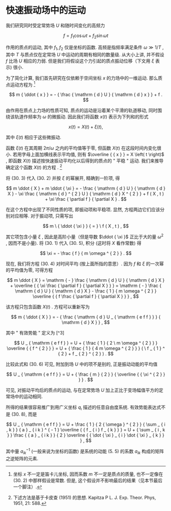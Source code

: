 # 快速振动场中的运动

我们研究同时受定常势场 $U$ 和随时间变化的高频力

$$
f = f _ { 1 } \cos \omega t + f _ { 2 } \sin \omega t
$$

作用的质点的运动, 其中 $f _ { 1 } , f _ { 2 }$ 仅是坐标的函数. 高频是指频率满足条件 $\omega \gg 1 / T$ , 其中 $T$ 与质点仅在定常场 $U$ 中运动的周期有相同的数量级. 从大小上讲, 并不假设 $f$ 比场 $U$ 相应的力弱. 但是我们将假设这个力引起的质点振动位移（下文用 $\xi$ 表示) 很小.

为了简化计算, 我们首先研究在仅依赖于空间坐标 $x$ 的力场中的一维运动. 那么质点运动方程为 [^1]

$$
m { \ddot { x } } = - { \frac { \mathrm { d } U } { \mathrm { d } x } } + f . 
$$

由作用在质点上力场的性质可知, 质点的运动是沿着某个平滑的轨道移动, 同时围绕该轨道作频率为 $\omega$ 的微振动. 因此我们将函数 $x \left( { { t } } \right)$ 表示为下列和的形式

$$
x \left( { t } \right) = X { \left( { t } \right) } + \xi { \left( { t } \right) } , 
$$

其中 $\xi ( t )$ 相应于这些微振动.

函数 $\xi ( t )$ 在其周期 $2 \pi / \omega$ 之内的平均值等于零, 但函数 $X ( t )$ 在这段时间内变化很小. 若用字母上面加横线表示平均值, 则有 $\overline { { x } } = X \left( t  \right)$ , 即函数 $X ( t )$ 描述按快速振动平均化以后得到的质点的 " 平稳 " 运动. 我们来推导确定这个函数 $X ( t )$ 的方程 . [^2]

将 (30. 3) 代入 (30. 2) 并按 $\xi$ 的幂展开, 精确到一阶项, 得

$$
m  \ddot { X } + m \ddot { \xi } = - \frac { \mathrm { d } U } { \mathrm { d } X } - \xi \frac { \mathrm { d } ^ { 2 } U } { \mathrm { d } X ^ { 2 } } + f ( X , t ) + \xi \frac { \partial f } { \partial X } . 
$$

在这个方程中出现了不同性质的项, 即振动项和平稳项. 显然, 方程两边它们应该分别对应相等. 对于振动项, 只需写出

$$
m \ { \ddot { \xi } } { = } \ f ( X , t ) , 
$$

其它项包含小量 $\xi$ , 因此是高阶小量（但是导数 $\ddot { \xi }$ 正比于大的量 $\omega ^ { 2 }$ , 因而不是小量). 将 (30. 1) 代入 (30. 5), 积分 (这时将 $X$ 看作常数) 得

$$
\xi = - \frac { f } { m \omega ^ { 2 } } . 
$$

现在, 我们将方程 (30. 4) 对时间平均 (按上面所指的意思）. 因为 $f$ 和 $\xi$ 的一次幂的平均值为零, 可得方程

$$
m \ddot { X } = \mathrm { - } \frac { \mathrm { d } U } { \mathrm { d } X } + \overline { { \xi \frac { \partial f } { \partial X } } } = \mathrm { - } \frac { \mathrm { d } U } { \mathrm { d } X } - \frac { 1 } { m \omega ^ { 2 } } \overline { { f \frac { \partial f } { \partial X } } } , 
$$

该方程只包含函数 $X ( t )$ . 方程可以重新写为

$$
m { \ddot { X } } = - { \frac { \mathrm { d } U _ { \mathrm { e f f } } } { \mathrm { d } X } } , 
$$

其中 " 有效势能 " 定义为 [^3]

$$
U _ { \mathrm { e f f } } = U + { \frac { 1 } { 2 \ m \omega ^ { 2 } } } \overline { { f ^ { 2 } } } = U + { \frac { 1 } { 4 m \omega ^ { 2 } } } ( \ f _ { 1 } ^ { 2 } + f _ { 2 } ^ { 2 } ) . 
$$

比较此式和 (30. 6) 可见, 附加到场 $U$ 中的项不是别的, 正是振动动能的平均值

$$
U _ { \mathrm { e f f } } = U + { \frac { m } { 2 } } { \overline { { \xi ^ { 2 } } } } . 
$$

可见, 对振动平均后的质点的运动, 与在定常势场 $U$ 加上正比于变场幅值平方的定常场中的运动相同.

所得的结果很容易推广到用广义坐标 $q _ { \imath }$ 描述的任意自由度系统. 有效势能表达式不是 (30. 8), 而是

$$
U _ { \mathrm { e f f } } = U + \frac { 1 } { 2 { \omega } ^ { 2 } } { \sum _ { i , k } } { a } _ { i k } ^ { - 1 } \overline { { f _ { i } f _ { k } } } = U + { \sum _ { i , k } } \frac { { a } _ { i k } } { 2 } \overline { { \dot { \xi } _ { i } \dot { \xi } _ { k } } } , 
$$

其中量 $a _ { i k } ^ { - 1 }$ (一般来说为坐标的函数) 是系统的动能 (5. 5) 的系数 $a _ { i k }$ 构成的矩阵之逆矩阵的元素.

[^1]: 坐标 $x$ 不一定是笛卡儿坐标, 因而系数 $m$ 不一定是质点的质量, 也不一定像在 (30. 2) 中那样假设是常数. 但是, 这个假设并不影响最后的结果（见本节最后一个脚注）.
[^2]: 下述方法是基于卡皮查 (1951) 的思想. Kapitza P L. J. Exp. Theor. Phys, 1951, 21: 588.
